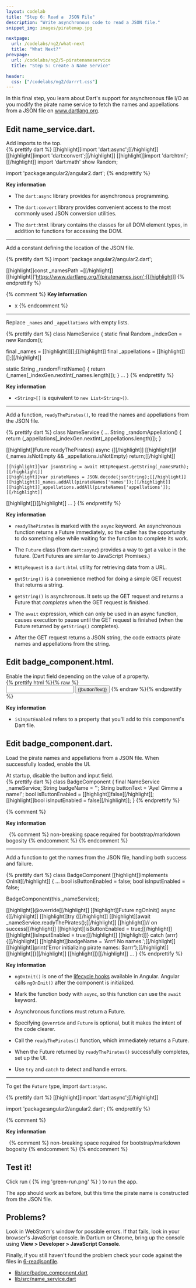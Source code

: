 ```yaml
---
layout: codelab
title: "Step 6: Read a  JSON File"
description: "Write asynchronous code to read a JSON file."
snippet_img: images/piratemap.jpg

nextpage:
  url: /codelabs/ng2/what-next
  title: "What Next?"
prevpage:
  url: /codelabs/ng2/5-piratenameservice
  title: "Step 5: Create a Name Service"

header:
  css: ["/codelabs/ng2/darrrt.css"]
---
```


In this final step, you learn about Dart's support for
asynchronous file I/O as you modify the pirate name service to fetch
the names and appellations from a JSON file on www.dartlang.org.

## <i class="fa fa-anchor"> </i> Edit name_service.dart.

<div class="trydart-step-details" markdown="1">
Add imports to the top.
</div>

<div class="row"> <div class="col-md-7" markdown="1">

<div class="trydart-step-details" markdown="1">
{% prettify dart %}
[[highlight]]import 'dart:async';[[/highlight]]
[[highlight]]import 'dart:convert';[[/highlight]]
[[highlight]]import 'dart:html';[[/highlight]]
import 'dart:math' show Random;

import 'package:angular2/angular2.dart';
{% endprettify %}
</div>

</div> <div class="col-md-5" markdown="1">

<i class="fa fa-key key-header"> </i> <strong> Key information </strong>

* The `dart:async` library provides for asynchronous programming.

* The `dart:convert` library provides convenient access to the most
  commonly used JSON conversion utilities.

* The `dart:html` library contains the classes for all DOM element
  types, in addition to functions for accessing the DOM.

</div></div>

<div class="trydart-step-details" markdown="1">

<hr>

Add a constant defining the location of the JSON file.
</div>

<div class="row"> <div class="col-md-7" markdown="1">

<div class="trydart-step-details" markdown="1">
{% prettify dart %}
import 'package:angular2/angular2.dart';

[[highlight]]const _namesPath =[[/highlight]]
    [[highlight]]'https://www.dartlang.org/f/piratenames.json';[[/highlight]]
{% endprettify %}
</div>

</div> <div class="col-md-5" markdown="1">

{% comment %}
<i class="fa fa-key key-header"> </i> <strong> Key information </strong>

* x
{% endcomment %}

</div></div>

<div class="trydart-step-details" markdown="1">

<hr>

Replace `_names` and `_appellations` with empty lists.
</div>

<div class="row"> <div class="col-md-7" markdown="1">

<div class="trydart-step-details" markdown="1">
{% prettify dart %}
class NameService {
  static final Random _indexGen = new Random();

  final _names = [[highlight]]<String>[];[[/highlight]]
  final _appellations = [[highlight]]<String>[];[[/highlight]]

  static String _randomFirstName() {
    return (_names[_indexGen.nextInt(_names.length)]);
  }
  ...
}
{% endprettify %}
</div>

</div> <div class="col-md-5" markdown="1">

<i class="fa fa-key key-header"> </i> <strong> Key information </strong>

* `<String>[]` is equivalent to `new List<String>()`.

</div></div>

<div class="trydart-step-details" markdown="1">

<hr>

Add a function, `readyThePirates()`,
to read the names and appellations from the JSON file.
</div>

<div class="row"> <div class="col-md-7" markdown="1">

<div class="trydart-step-details" markdown="1">
{% prettify dart %}
class NameService {
  ...
  String _randomAppellation() {
    return (_appellations[_indexGen.nextInt(_appellations.length)]);
  }

  [[highlight]]Future readyThePirates() async {[[/highlight]]
    [[highlight]]if (_names.isNotEmpty && _appellations.isNotEmpty) return;[[/highlight]]

    [[highlight]]var jsonString = await HttpRequest.getString(_namesPath);[[/highlight]]
    [[highlight]]var pirateNames = JSON.decode(jsonString);[[/highlight]]
    [[highlight]]_names.addAll(pirateNames['names']);[[/highlight]]
    [[highlight]]_appellations.addAll(pirateNames['appellations']);[[/highlight]]
  [[highlight]]}[[/highlight]]
  ...
}
{% endprettify %}
</div>

</div> <div class="col-md-5" markdown="1">

<i class="fa fa-key key-header"> </i> <strong> Key information </strong>

* `readyThePirates` is marked with the `async` keyword.
  An asynchronous function returns a Future immediately,
  so the caller has the opportunity to do something else while
  waiting for the function to complete its work.

* The `Future` class (from `dart:async`)
  provides a way to get a value in the future.
  (Dart Futures are similar to JavaScript Promises.)

* `HttpRequest` is a `dart:html` utility for retrieving data from a URL.

* `getString()` is a convenience method for doing a simple GET
  request that returns a string.

* `getString()` is asynchronous. It sets up the GET request
  and returns a Future that _completes_ when the GET request
  is finished.

* The `await` expression, which can only be used in an async function,
  causes execution to pause until the GET request is finished
  (when the Future returned by `getString()` completes).

* After the GET request returns a JSON string, the code extracts
  pirate names and appellations from the string.

</div></div>

## <i class="fa fa-anchor"> </i> Edit badge_component.html.

<div class="trydart-step-details" markdown="1">
Enable the input field depending on the value of a property.
</div>

<div class="row"> <div class="col-md-7" markdown="1">

<div class="trydart-step-details" markdown="1">
{% prettify html %}{% raw %}
<div class="widgets">
  <input [[highlight]][disabled]="!isInputEnabled"[[/highlight]] (input)="updateBadge($event.target.value)"
         type="text" maxlength="15">
  <button [disabled]="!isButtonEnabled" (click)="generateBadge()">
    {{buttonText}}
  </button>
{% endraw %}{% endprettify %}
</div>

</div> <div class="col-md-5" markdown="1">

<i class="fa fa-key key-header"> </i> <strong> Key information </strong>

* `isInputEnabled` refers to a property that you'll add to this component's
  Dart file.

</div></div>

## <i class="fa fa-anchor"> </i> Edit badge_component.dart.

Load the pirate names and appellations from a JSON file.
When successfully loaded, enable the UI.

<div class="trydart-step-details" markdown="1">
At startup, disable the button and input field.
</div>

<div class="row"> <div class="col-md-7" markdown="1">

<div class="trydart-step-details" markdown="1">
{% prettify dart %}
class BadgeComponent {
  final NameService _nameService;
  String badgeName = '';
  String buttonText = 'Aye! Gimme a name!';
  bool isButtonEnabled = [[highlight]]false[[/highlight]];
  [[highlight]]bool isInputEnabled = false[[/highlight]];
}
{% endprettify %}
</div>

</div> <div class="col-md-5" markdown="1">

{% comment %}

<i class="fa fa-key key-header"> </i> <strong> Key information </strong>

&nbsp; {% comment %} non-breaking space required for bootstrap/markdown bogosity {% endcomment %}
{% endcomment %}

</div></div>


<div class="trydart-step-details" markdown="1">

<hr>

Add a function to get the names from the JSON file,
handling both success and failure.
</div>

<div class="row"> <div class="col-md-7" markdown="1">

<div class="trydart-step-details" markdown="1">
{% prettify dart %}
class BadgeComponent [[highlight]]implements OnInit[[/highlight]] {
  ...
  bool isButtonEnabled = false;
  bool isInputEnabled = false;

  BadgeComponent(this._nameService);

  [[highlight]]@override[[/highlight]]
  [[highlight]]Future ngOnInit() async {[[/highlight]]
    [[highlight]]try {[[/highlight]]
      [[highlight]]await _nameService.readyThePirates();[[/highlight]]
      [[highlight]]// on success[[/highlight]]
      [[highlight]]isButtonEnabled = true;[[/highlight]]
      [[highlight]]isInputEnabled = true;[[/highlight]]
    [[highlight]]} catch (arrr) {[[/highlight]]
      [[highlight]]badgeName = 'Arrr! No names.';[[/highlight]]
      [[highlight]]print('Error initializing pirate names: $arrr');[[/highlight]]
    [[highlight]]}[[/highlight]]
  [[highlight]]}[[/highlight]]
  ...
}
{% endprettify %}
</div>

</div> <div class="col-md-5" markdown="1">

<i class="fa fa-key key-header"> </i> <strong> Key information </strong>

* `ngOnInit()` is one of the
  [lifecycle hooks](/angular/guide/lifecycle-hooks.html)
  available in Angular. Angular calls `ngOnInit()` after the component
  is initialized.

* Mark the function body with `async`, so this function can use
  the `await` keyword.

* Asynchronous functions must return a Future.

* Specifying `@override` and `Future` is optional, but it makes
  the intent of the code clearer.

* Call the `readyThePirates()` function, which immediately returns
  a Future.

* When the Future returned by `readyThePirates()` successfully completes,
  set up the UI.

* Use `try` and `catch` to detect and handle errors.

</div></div>

<hr>

<div class="row"> <div class="col-md-7" markdown="1">
<div class="trydart-step-details" markdown="1">

To get the `Future` type, import `dart:async`.

{% prettify dart %}
[[highlight]]import 'dart:async';[[/highlight]]

import 'package:angular2/angular2.dart';
{% endprettify %}
</div>

</div> <div class="col-md-5" markdown="1">

{% comment %}

<i class="fa fa-key key-header"> </i> <strong> Key information </strong>

&nbsp; {% comment %} non-breaking space required for bootstrap/markdown bogosity {% endcomment %}
{% endcomment %}

</div></div>


## <i class="fa fa-anchor"> </i> Test it!

<div class="trydart-step-details" markdown="1">

Click run ( {% img 'green-run.png' %} ) to run the app.

The app should work as before, but this time the pirate name is
constructed from the JSON file.
</div>

## Problems?

Look in WebStorm's window for possible errors.
If that fails, look in your browser's JavaScript console.
In Dartium or Chrome, bring up the console using
**View > Developer > JavaScript Console**.

Finally, if you still haven't found the problem
check your code against the files in
[6-readjsonfile](https://github.com/dart-lang/one-hour-codelab/tree/master/ng2/6-readjsonfile).

* [lib/src/badge_component.dart](https://raw.githubusercontent.com/dart-lang/one-hour-codelab/master/ng2/6-readjsonfile/lib/src/badge_component.dart)
* [lib/src/name_service.dart](https://raw.githubusercontent.com/dart-lang/one-hour-codelab/master/ng2/6-readjsonfile/lib/src/name_service.dart)
